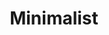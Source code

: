 ---
layout: beauty-collection
title: Minimalist
permalink: /minimalist
logo: "images/brands/minimalist-logo.jpg"
description: "Minimalist is a science-driven Indian skincare brand known for its transparent and no-nonsense approach to beauty. It focuses on clean, effective formulations using clinically proven ingredients like niacinamide, vitamin C, hyaluronic acid, and retinol to target various skin concerns such as acne, pigmentation, and aging. Minimalist stands out for its ingredient transparency, listing key components clearly and educating consumers on their benefits. All products are dermatologist-tested, fragrance-free, and non-comedogenic, making them suitable for different skin types. Committed to safety and sustainability, the brand ensures its products are cruelty-free, non-toxic, and globally compliant, offering affordable, high-performance skincare solutions."
meta_description: Science-backed skincare with clean ingredients. Explore Minimalist serums, moisturizers, and actives for clear, healthy, and effective skin results.
title_img: /images/brands/minimalist-logo.jpg
---